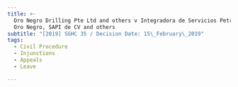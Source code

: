 ```yaml
---
title: >-
  Oro Negro Drilling Pte Ltd and others v Integradora de Servicios Petroleros
  Oro Negro, SAPI de CV and others
subtitle: "[2019] SGHC 35 / Decision Date: 15\_February\_2019"
tags:
  - Civil Procedure
  - Injunctions
  - Appeals
  - Leave

---
```


